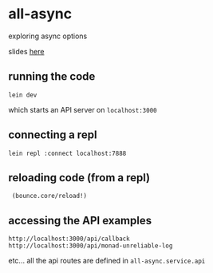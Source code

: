 # all-async
exploring async options

slides [here](https://github.com/mccraigmccraig/all-async/blob/master/all-async.pdf)

## running the code
```
lein dev
```
which starts an API server on `localhost:3000`

## connecting a repl
```
lein repl :connect localhost:7888
```

## reloading code (from a repl)
```
 (bounce.core/reload!)
```

## accessing the API examples
```
http://localhost:3000/api/callback
http://localhost:3000/api/monad-unreliable-log

```
etc... all the api routes are defined in `all-async.service.api`
